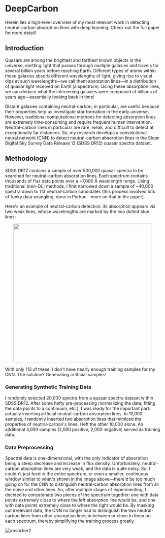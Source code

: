 # DeepCarbon 
Herein lies a high-level overview of my most relevant work in detecting neutral-carbon absorption lines with deep learning. Check out the full paper for more detail!

## Introduction ## 
Quasars are among the brightest and farthest known objects in the universe, emitting light that passes
through multiple galaxies and travels for several billion years before reaching Earth. Different types of
atoms within these galaxies absorb different wavelengths of light, giving rise to visual dips at such wavelengths—we call them absorption lines—in a distribution of quasar light received on Earth (a spectrum). Using these absorption lines, we can deduce what the intervening galaxies were composed of billions of years ago—essentially looking back in time!

Distant galaxies containing neutral-carbon, in particular, are useful because their properties help us investigate star formation in the early universe. However, traditional computational methods for detecting absorption lines are extremely time-consuming and require frequent human intervention. Neutral-carbon lines in particular are rare, weak, and difficult to detect at exceptionally far distances. So, my research develops a convolutional neural network (CNN) to detect neutral-carbon absorption lines in the Sloan Digital Sky Survey Data Release 12 (SDSS DR12) quasar spectra dataset.

## Methodology ##

SDSS DR12 contains a sample of over 500,000 quasar spectra to be searched for neutral-carbon absorption lines. Each spectrum contains thousands of flux data points over a ~7,000 Å wavelength range. Using traditional (non-DL) methods, I first narrowed down a sample of ~40,000 spectra down to 113 neutral-carbon candidates (this process involved lots of funky data wrangling, done in Python—more on that in the paper). 


Here's an example of neutral-carbon detection: its absorption appears via two weak lines, whose wavelengths are marked by the two dotted blue lines:

<p align="center">
<img src="https://user-images.githubusercontent.com/20466488/147395188-38fa7ad8-2446-4fb5-bc96-ad0194ec1084.png" height="450">
</p>

With only 113 of these, I don't have nearly enough training samples for my CNN. The solution? Genenating artificial samples!

### Generating Synthetic Training Data ###

I randomly selected 20,000 spectra from a quasar spectra dataset within SDSS DR12. After some hefty pre-processing (normalizing the data, fitting the data points to a continuum, etc.), I was ready for the important part: actually inserting artficial neutral-carbon absorption lines. In 10,000 samples, I randomly inserted two absorption lines that mimiced the properties of neutral-carbon's lines. I left the other 10,000 alone. An additional 4,000 samples (2,000 positive, 2,000 negative) served as training data. 

### Data Preprocessing ###

Spectral data is one-dimensional, with the only indicator of absorption being a steep decrease and increase in flux density. Unfortunately, neutral-carbon absorption lines are very weak, and the data is quite noisy. So, I couldn't just feed in the entire spectrum, or even a smaller, continuous window similar to what's shown in the image above—there'd be too much going on for the CNN to distinguish neutral-carbon absorption lines from all the noise and other lines. So, after multiple stages of experimenting, I decided to concatenate two pieces of the spectrum together: one with data points extremely close to where the left absorption line would be, and one with data points extremely close to where the right would be. By masking out irrelevant data, the CNN no longer had to distinguish the two neutral-carbon lines from other absorption lines in between or close to them on each spectrum, thereby simplifying the training process greatly.

![absorber2](https://user-images.githubusercontent.com/20466488/147396089-72180842-8086-4d2b-81e1-a4832fb98717.PNG)


